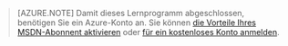 > [AZURE.NOTE]
> Damit dieses Lernprogramm abgeschlossen, benötigen Sie ein Azure-Konto an. Sie können [die Vorteile Ihres MSDN-Abonnent aktivieren](https://azure.microsoft.com/pricing/member-offers/msdn-benefits-details/?WT.mc_id=A85619ABF) oder [für ein kostenloses Konto anmelden](https://azure.microsoft.com/pricing/free-trial/?WT.mc_id=A85619ABF).

